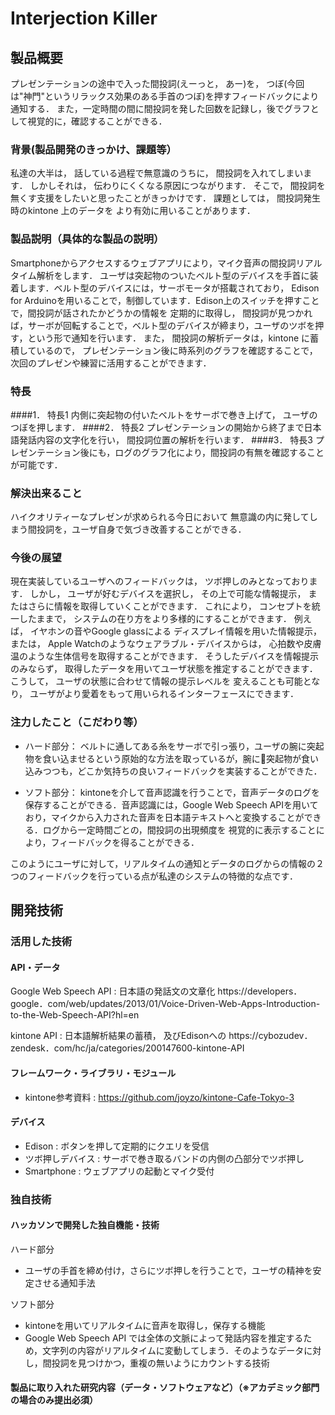 # Interjection Killer

## 製品概要
プレゼンテーションの途中で入った間投詞(えーっと， あー)を，
つぼ(今回は"神門"というリラックス効果のある手首のつぼ)を押すフィードバックにより通知する．
また，一定時間の間に間投詞を発した回数を記録し，後でグラフとして視覚的に，確認することができる．
### 背景(製品開発のきっかけ、課題等）
私達の大半は， 話している過程で無意識のうちに，
間投詞を入れてしまいます．
しかしそれは， 伝わりにくくなる原因につながります．
そこで， 間投詞を無くす支援をしたいと思ったことがきっかけです．
課題としては， 間投詞発生時のkintone 上のデータを
より有効に用いることがあります．
### 製品説明（具体的な製品の説明）
Smartphoneからアクセスするウェブアプリにより，マイク音声の間投詞リアルタイム解析をします．
ユーザは突起物のついたベルト型のデバイスを手首に装着します．ベルト型のデバイスには，サーボモータが搭載されており，
Edison for Arduinoを用いることで，制御しています．Edison上のスイッチを押すことで，間投詞が話されたかどうかの情報を
定期的に取得し， 間投詞が見つかれば，サーボが回転することで，ベルト型のデバイスが締まり，ユーザのツボを押す，という形で通知を行います．
また， 間投詞の解析データは，kintone に蓄積しているので， プレゼンテーション後に時系列のグラフを確認することで，次回のプレゼンや練習に活用することができます．
### 特長
####1． 特長1
内側に突起物の付いたベルトをサーボで巻き上げて， ユーザのつぼを押します．
####2． 特長2
プレゼンテーションの開始から終了まで日本語発話内容の文字化を行い，
間投詞位置の解析を行います．
####3． 特長3
プレゼンテーション後にも，ログのグラフ化により，間投詞の有無を確認することが可能です．
### 解決出来ること
ハイクオリティーなプレゼンが求められる今日において
無意識の内に発してしまう間投詞を，ユーザ自身で気づき改善することができる．

### 今後の展望
現在実装しているユーザへのフィードバックは，
ツボ押しのみとなっております．
しかし， ユーザが好むデバイスを選択し，
その上で可能な情報提示， またはさらに情報を取得していくことができます．
これにより， コンセプトを統一したままで，
システムの在り方をより多様的にすることができます．
例えば， イヤホンの音やGoogle glassによる
ディスプレイ情報を用いた情報提示，
または， Apple Watchのようなウェアラブル・デバイスからは，
心拍数や皮膚温のような生体信号を取得することができます．
そうしたデバイスを情報提示のみならず，
取得したデータを用いてユーザ状態を推定することができます．
こうして， ユーザの状態に合わせて情報の提示レベルを
変えることも可能となり，
ユーザがより愛着をもって用いられるインターフェースにできます．

### 注力したこと（こだわり等）
* ハード部分：
ベルトに通してある糸をサーボで引っ張り，ユーザの腕に突起物を食い込ませるという原始的な方法を取っているが，腕に突起物が食い込みつつも，どこか気持ちの良いフィードバックを実装することができた．

* ソフト部分：
kintoneを介して音声認識を行うことで，音声データのログを保存することができる．音声認識には，Google Web Speech APIを用いており，マイクから入力された音声を日本語テキストへと変換することができる．ログから一定時間ごとの，間投詞の出現頻度を
視覚的に表示することにより，フィードバックを得ることができる．


このようにユーザに対して，リアルタイムの通知とデータのログからの情報の２つのフィードバックを行っている点が私達のシステムの特徴的な点です．

## 開発技術
### 活用した技術
#### API・データ
Google Web Speech API : 日本語の発話文の文章化
https://developers．google．com/web/updates/2013/01/Voice-Driven-Web-Apps-Introduction-to-the-Web-Speech-API?hl=en

kintone API : 日本語解析結果の蓄積， 及びEdisonへの
https://cybozudev．zendesk．com/hc/ja/categories/200147600-kintone-API

#### フレームワーク・ライブラリ・モジュール
* kintone参考資料 : https://github.com/joyzo/kintone-Cafe-Tokyo-3

#### デバイス
* Edison : ボタンを押して定期的にクエリを受信
* ツボ押しデバイス : サーボで巻き取るバンドの内側の凸部分でツボ押し
* Smartphone : ウェブアプリの起動とマイク受付


### 独自技術
#### ハッカソンで開発した独自機能・技術
ハード部分
* ユーザの手首を締め付け，さらにツボ押しを行うことで，ユーザの精神を安定させる通知手法


ソフト部分
* kintoneを用いてリアルタイムに音声を取得し，保存する機能
* Google Web Speech API では全体の文脈によって発話内容を推定するため，文字列の内容がリアルタイムに変動してしまう．そのようなデータに対し，間投詞を見つけかつ，重複の無いようにカウントする技術

#### 製品に取り入れた研究内容（データ・ソフトウェアなど）（※アカデミック部門の場合のみ提出必須）
